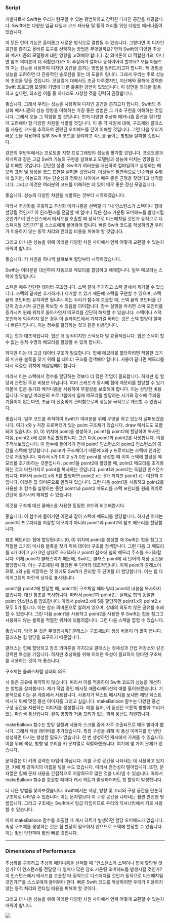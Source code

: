 ### Script

개발자로서 Swift는 우리가 탐구할 수 있는 광범위하고 강력한 디자인 공간을 제공합니다. Swift에는 다양한 일급 타입과 코드 재사용 및 동적 처리를 위한 다양한 메커니즘이 있습니다.

이 모든 언어 기능은 흥미롭고 새로운 방식으로 결합될 수 있습니다. 그렇다면 이 디자인 공간을 좁히고 올바른 도구를 선택하는 방법은 무엇일까요? 먼저 Swift의 다양한 추상화 메커니즘의 모델링에 대한 영향을 고려해야 합니다. 값 의미론이 더 적합한가요, 아니면 참조 의미론이 더 적합한가요? 이 추상화가 얼마나 동적이어야 할까요? 오늘 아놀드와 저는 성능을 사용하여 디자인 공간을 좁히는 방법을 알려드리고자 합니다. 제 경험상 성능을 고려하면 더 관용적인 솔루션을 찾는 데 도움이 됩니다. 그래서 우리는 주로 성능에 초점을 맞출 것입니다. 모델링에 대해서도 조금 다루겠지만, 지난해와 올해에 강력한 Swift 프로그램 모델링 기법에 대한 훌륭한 강연이 있었습니다. 이 강연을 최대한 활용하고 싶다면, 최소한 이들 중 하나라도 시청할 것을 강력히 권장합니다.

좋습니다. 그래서 우리는 성능을 사용하여 디자인 공간을 좁히고자 합니다. Swift의 추상화 메커니즘의 성능 영향을 이해하는 가장 좋은 방법은 그 기초 구현을 이해하는 것입니다. 그래서 오늘 그 작업을 할 것입니다. 먼저 다양한 추상화 메커니즘 옵션을 평가할 때 고려해야 할 다양한 차원을 식별할 것입니다. 이 중 각 차원에 대해, 구조체와 클래스를 사용한 코드를 추적하여 관련된 오버헤드를 깊이 이해할 것입니다. 그런 다음 우리가 배운 것을 적용하여 일부 Swift 코드를 정리하고 속도를 높이는 방법을 살펴볼 것입니다.

강연의 후반부에서는 프로토콜 지향 프로그래밍의 성능을 평가할 것입니다. 프로토콜과 제네릭과 같은 고급 Swift 기능의 구현을 살펴보고 모델링과 성능에 미치는 영향을 더 잘 이해할 것입니다. 간단한 설명: Swift가 여러분을 대신하여 컴파일하고 실행하는 메모리 표현 및 생성된 코드 표현을 살펴볼 것입니다. 이것들은 필연적으로 단순화될 수밖에 없지만, 아놀드와 저는 단순성과 정확성 사이에서 매우 좋은 균형을 찾았다고 생각합니다. 그리고 이것은 여러분의 코드를 이해하는 데 있어 매우 좋은 정신 모델입니다.

좋습니다. 성능의 다양한 차원을 식별하는 것부터 시작하겠습니다.

따라서 추상화를 구축하고 추상화 메커니즘을 선택할 때 "내 인스턴스가 스택이나 힙에 할당될 것인가? 이 인스턴스를 전달할 때 얼마나 많은 참조 카운팅 오버헤드를 발생시킬 것인가? 이 인스턴스에서 메서드를 호출할 때 정적으로 디스패치될 것인가 동적으로 디스패치될 것인가?"를 스스로에게 물어봐야 합니다. 빠른 Swift 코드를 작성하려면 우리가 이용하지 않는 동적 처리와 런타임 비용을 피해야 할 것입니다.

그리고 더 나은 성능을 위해 이러한 다양한 차원 사이에서 언제 어떻게 교환할 수 있는지 배워야 합니다.

좋습니다. 각 차원을 하나씩 살펴보며 할당부터 시작하겠습니다.

Swift는 여러분을 대신하여 자동으로 메모리를 할당하고 해제합니다. 일부 메모리는 스택에 할당됩니다.

스택은 매우 간단한 데이터 구조입니다. 스택 끝에 추가하고 스택 끝에서 제거할 수 있습니다. 스택의 끝에만 추가하거나 제거할 수 있기 때문에 스택을 구현할 수 있으며, 스택 끝의 포인터만 유지하면 됩니다. 이는 우리가 함수에 호출할 때, 스택 끝의 포인터를 간단히 감소시켜 공간을 확보할 수 있음을 의미합니다. 함수 실행을 마치면 스택 포인터를 증가시켜 원래 위치로 돌아가면서 메모리를 간단히 해제할 수 있습니다. 스택이나 스택 포인터에 익숙하지 않은 경우 이 슬라이드에서 가져가길 바라는 것은 스택 할당이 얼마나 빠른지입니다. 이는 정수를 할당하는 것과 같은 비용입니다.

이는 힙과 대조적입니다. 힙은 더 동적이지만 스택보다 덜 효율적입니다. 힙은 스택이 할 수 없는 동적 수명의 메모리를 할당할 수 있게 합니다.

하지만 이는 더 고급 데이터 구조가 필요합니다. 힙에 메모리를 할당하려면 적절한 크기의 미사용 블록을 찾기 위해 힙 데이터 구조를 검색해야 합니다. 사용이 끝나면 메모리를 다시 적절한 위치에 재삽입해야 합니다.

따라서 이는 스택에서 정수를 할당하는 것보다 더 많은 작업이 필요합니다. 하지만 힙 할당과 관련된 주요 비용은 아닙니다. 여러 스레드가 동시에 힙에 메모리를 할당할 수 있기 때문에 힙은 동기화 메커니즘을 사용하여 무결성을 보호해야 합니다. 이는 상당한 비용입니다. 오늘날 여러분의 프로그램에서 힙에 메모리를 할당하는 시기와 장소에 주의를 기울이지 않는다면, 조금 더 신중하게 관리함으로써 성능을 극적으로 개선할 수 있습니다.

좋습니다. 일부 코드를 추적하여 Swift가 여러분을 위해 무엇을 하고 있는지 살펴보겠습니다. 여기 x와 y 저장 프로퍼티가 있는 point 구조체가 있습니다. draw 메서드도 포함되어 있습니다. (0, 0) 위치에 point를 생성하고, point1을 point2에 할당하여 복사한 다음, point2.x에 값을 5로 할당합니다. 그런 다음 point1과 point2를 사용합니다. 이를 추적해보겠습니다. 이 함수에 들어가기 전에 point1 인스턴스와 point2 인스턴스의 공간을 스택에 할당합니다. point가 구조체이기 때문에 x와 y 프로퍼티는 스택에 인라인으로 저장됩니다. 따라서 x가 0이고 y가 0인 point를 생성할 때 이미 스택에 할당된 메모리를 초기화하는 것뿐입니다. point1을 point2에 할당할 때, point2 메모리를 초기화하는 것과 마찬가지로 point를 복사하는 것입니다. point1과 point2는 독립된 인스턴스입니다. 따라서 point2.x에 5를 할당하면 point2.x는 5가 되지만 point1.x는 여전히 0입니다. 이것은 값 의미론으로 알려져 있습니다. 그런 다음 point1을 사용하고 point2를 사용한 후 함수를 실행하는 동안 point1과 point2 메모리를 스택 포인터를 원래 위치로 간단히 증가시켜 해제할 수 있습니다.

이것을 구조체 대신 클래스를 사용한 동일한 코드와 비교해봅시다.

좋습니다. 이 함수에 들어가면 이전과 같이 스택에 메모리를 할당합니다. 하지만 이제는 point의 프로퍼티를 저장할 메모리가 아니라 point1과 point2의 참조 메모리를 할당합니다.

참조 메모리는 힙에 할당됩니다. (0, 0) 위치에 point를 생성할 때 Swift는 힙을 잠그고 적절한 크기의 미사용 블록을 찾기 위해 데이터 구조를 검색합니다. 그런 다음 그 메모리를 x가 0이고 y가 0인 상태로 초기화하고 point1 참조에 힙의 메모리 주소를 초기화합니다. 이제 point가 클래스이기 때문에, Swift는 클래스 point에 네 단어의 저장 공간을 할당합니다. 이는 구조체일 때 할당된 두 단어와 대조적입니다. 이제 point가 클래스이므로, x와 y를 저장하는 것 외에도 Swift가 관리할 두 단어를 더 할당합니다. 이는 힙 다이어그램의 파란색 상자로 표시됩니다.

point1을 point2에 할당할 때, point1이 구조체일 때와 달리 point의 내용을 복사하지 않습니다. 대신 참조를 복사합니다. 따라서 point1과 point2는 실제로 힙의 동일한 point 인스턴스를 참조합니다. 따라서 point2.x에 5를 할당하면 point1.x와 point2.x 모두 5가 됩니다. 이는 참조 의미론으로 알려져 있으며, 상태의 의도치 않은 공유를 초래할 수 있습니다. 그런 다음 point1을 사용하고 point2를 사용한 후 Swift는 힙을 잠그고 사용하지 않는 블록을 적절한 위치에 되돌려줍니다. 그런 다음 스택을 팝할 수 있습니다.

좋습니다. 방금 본 것은 무엇입니까? 클래스는 구조체보다 생성 비용이 더 많이 듭니다. 클래스는 힙 할당을 요구하기 때문입니다.

클래스는 힙에 할당되고 참조 의미론을 가지므로 클래스는 정체성과 간접 저장소와 같은 강력한 특성을 가집니다. 하지만 추상화를 위해 이러한 특성이 필요하지 않다면 구조체를 사용하는 것이 더 좋습니다.

구조체는 클래스처럼 상태의 의도

치 않은 공유에 취약하지 않습니다. 따라서 이를 적용하여 Swift 코드의 성능을 개선하는 방법을 살펴봅시다. 제가 작업 중인 메시징 애플리케이션의 예를 들어보겠습니다. 기본적으로 이는 뷰 계층에서 사용됩니다. 사용자가 텍스트 메시지를 보내면 해당 텍스트 메시지 뒤에 멋진 풍선 이미지를 그리고 싶습니다. makeBalloon 함수는 다양한 풍선 구성 공간을 지원하는 이미지를 생성합니다. 예를 들어, 이 풍선은 오른쪽 방향과 꼬리가 있는 파란색 풍선입니다. 왼쪽 방향과 거품 꼬리가 있는 회색 풍선도 지원합니다.

makeBalloon 함수는 할당 실행과 사용자 스크롤 중에 자주 호출되므로 매우 빨라야 합니다. 그래서 캐싱 레이어를 추가했습니다. 특정 구성을 위해 이 풍선 이미지를 한 번만 생성하면 다시는 생성할 필요가 없습니다. 한 번 생성하면 캐시에서 가져올 수 있습니다. 이를 위해 색상, 방향 및 꼬리를 키 문자열로 직렬화했습니다. 여기에 몇 가지 문제가 있습니다.

문자열은 이 키의 강력한 타입이 아닙니다. 이를 구성 공간을 나타내는 데 사용하고 있지만, 키에 제 강아지의 이름을 넣을 수도 있습니다. 따라서 안전성이 떨어집니다. 또한, 문자열은 힙에 문자 내용을 간접적으로 저장하므로 많은 것을 나타낼 수 있습니다. 따라서 makeBalloon 함수를 호출할 때마다 캐시 히트가 발생하더라도 힙 할당이 발생합니다.

더 나은 방법을 찾아보겠습니다. Swift에서는 색상, 방향 및 꼬리의 구성 공간을 단순히 구조체로 나타낼 수 있습니다. 이는 문자열보다 이 구성 공간을 나타내는 훨씬 안전한 방법입니다. 그리고 구조체는 Swift에서 일급 타입이므로 우리의 딕셔너리에서 키로 사용할 수 있습니다.

이제 makeBalloon 함수를 호출할 때 캐시 히트가 발생하면 할당 오버헤드가 없습니다. 속성 구조체를 생성하는 것은 힙 할당이 필요하지 않으므로 스택에 할당할 수 있습니다. 이는 훨씬 안전하며 훨씬 빠를 것입니다.

---

### Dimensions of Performance

추상화를 구축하고 추상화 메커니즘을 선택할 때 "인스턴스가 스택이나 힙에 할당될 것인가? 이 인스턴스를 전달할 때 얼마나 많은 참조 카운팅 오버헤드를 발생시킬 것인가? 이 인스턴스에서 메서드를 호출할 때 정적으로 디스패치될 것인가 동적으로 디스패치될 것인가?"를 스스로에게 물어봐야 한다. 빠른 Swift 코드를 작성하려면 우리가 이용하지 않는 동적 처리와 런타임 비용을 피해야 할 것이다.

그리고 더 나은 성능을 위해 이러한 다양한 차원 사이에서 언제 어떻게 교환할 수 있는지 배워야 합니다.

![](Pasted%20image%2020240627081239.png)